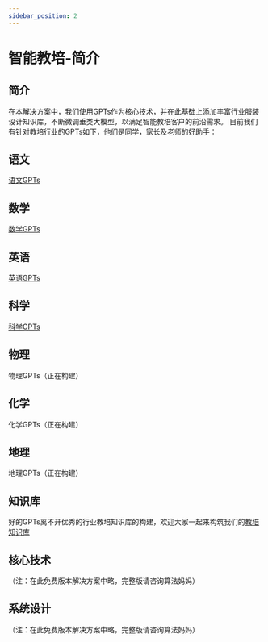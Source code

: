 ```yaml
---
sidebar_position: 2
---
```


# 智能教培-简介
## 简介

在本解决方案中，我们使用GPTs作为核心技术，并在此基础上添加丰富行业服装设计知识库，不断微调垂类大模型，以满足智能教培客户的前沿需求。
目前我们有针对教培行业的GPTs如下，他们是同学，家长及老师的好助手：

## 语文
[语文GPTs](chinese)

## 数学
[数学GPTs](math)

## 英语
[英语GPTs](english)

## 科学
[科学GPTs](science)

## 物理
物理GPTs（正在构建）

## 化学
化学GPTs（正在构建）

## 地理
地理GPTs（正在构建）

## 知识库

好的GPTs离不开优秀的行业教培知识库的构建，欢迎大家一起来构筑我们的[教培知识库](https://github.com/weijiang2023/Suanfamama-kb/tree/main/kb/)

## 核心技术
（注：在此免费版本解决方案中略，完整版请咨询算法妈妈）

## 系统设计
（注：在此免费版本解决方案中略，完整版请咨询算法妈妈）